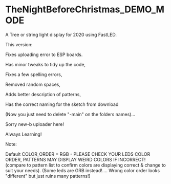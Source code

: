 # TheNightBeforeChristmas_DEMO_MODE

A Tree or string light display for 2020 using FastLED.

This version: 

Fixes uploading error to ESP boards.

Has minor tweaks to tidy up the code,

Fixes a few spelling errors, 

Removed random spaces, 

Adds better description of patterns, 

Has the correct naming for the sketch from download

(Now you just need to delete "-main" on the folders names)... 

Sorry new-b uploader here! 

Always Learning!

Note:

Default COLOR_ORDER = RGB - 
PLEASE CHECK YOUR LEDS COLOR ORDER, 
PATTERNS MAY DISPLAY WEIRD COLORS IF INCORRECT! 
(compare to pattern list to confirm colors are displaying correct & change to suit your needs).
(Some leds are GRB instead!.... Wrong color order looks "different" but just ruins many patterns!)
